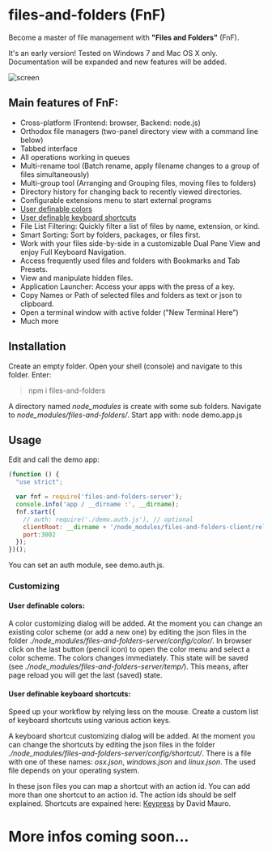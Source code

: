# files-and-folders (FnF)
Become a master of file management with **"Files and Folders"** (FnF).

It's an early version! Tested on Windows 7 and Mac OS X only. Documentation will be expanded and new features will be added.

![screen](https://cloud.githubusercontent.com/assets/11378781/14437724/ed962c40-0022-11e6-963f-523c2225df9b.png)

## Main features of FnF:

* Cross-platform (Frontend: browser, Backend: node.js)
* Orthodox file managers (two-panel directory view with a command line below)
* Tabbed interface
* All operations working in queues
* Multi-rename tool (Batch rename, apply filename changes to a group of files simultaneously)
* Multi-group tool (Arranging and Grouping files, moving files to folders)
* Directory history for changing back to recently viewed directories.
* Configurable extensions menu to start external programs
* [User definable colors](#colors)
* [User definable keyboard shortcuts](#shortcuts)
* File List Filtering: Quickly filter a list of files by name, extension, or kind.
* Smart Sorting: Sort by folders, packages, or files first.
* Work with your files side-by-side in a customizable Dual Pane View and enjoy Full Keyboard Navigation.
* Access frequently used files and folders with Bookmarks and Tab Presets.
* View and manipulate hidden files.
* Application Launcher: Access your apps with the press of a key.
* Copy Names or Path of selected files and folders as text or json to clipboard.
* Open a terminal window with active folder ("New Terminal Here")
* Much more

## Installation

Create an empty folder. Open your shell (console) and navigate to this folder. Enter:  
> npm i files-and-folders

A directory named *node_modules* is create with some sub folders.
Navigate to *node_modules/files-and-folders/*.
Start app with:  node demo.app.js

## Usage

Edit and call the demo app:
```js
(function () {
  "use strict";

  var fnf = require('files-and-folders-server');
  console.info('app / __dirname :', __dirname);
  fnf.start({
    // auth: require('./demo.auth.js'), // optional
    clientRoot: __dirname + '/node_modules/files-and-folders-client/release',
    port:3002
  });
})();
```
You can set an auth module, see demo.auth.js.

### Customizing
#### User definable colors: <a name="colors"></a>
A color customizing dialog will be added. At the moment you can change an existing color scheme (or add a new one) by editing the json files in the folder *./node_modules/files-and-folders-server/config/color/*.
In browser click on the last button (pencil icon) to open the color menu and select a color scheme. The colors changes immediately. This state will be saved (see *./node_modules/files-and-folders-server/temp/*). This means, after page reload you will get the last (saved) state.

#### User definable keyboard shortcuts: <a name="shortcuts"></a>
Speed up your workflow by relying less on the mouse. Create a custom list of keyboard shortcuts using various action keys.

A keyboard shortcut customizing dialog will be added. At the moment you can change the shortcuts by editing the json files in the folder *./node_modules/files-and-folders-server/config/shortcut/*. There is a file with one of these names: *osx.json*, *windows.json* and *linux.json*. The used file depends on your operating system.

In these json files you can map a shortcut with an action id. You can add more than one shortcut to an action id. The action ids should be self explained. Shortcuts are expained here: [Keypress](https://dmauro.github.io/Keypress/) by David Mauro.





# More infos coming soon...